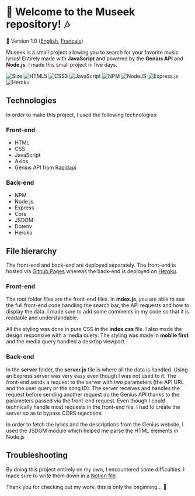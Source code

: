 # :musical_note: Welcome to the Museek repository! :notes:
🚀 Version 1.0 ([English](https://github.com/axel-lgt/museek/blob/master/README.md), [Français](https://github.com/axel-lgt/museek/blob/master/README.fr.md))

Museek is a small project allowing you to search for your favorite music lyrics! Entirely made with **JavaScript**  and powered by the **Genius API** and **Node.js**, I made this small project in five days.

![Size](https://github-size-badge.herokuapp.com/axel-lgt/museek.svg)
![HTML5](https://img.shields.io/badge/html5-%23E34F26.svg?style=for-the-badge&logo=html5&logoColor=white)
![CSS3](https://img.shields.io/badge/css3-%231572B6.svg?style=for-the-badge&logo=css3&logoColor=white)
![JavaScript](https://img.shields.io/badge/javascript-%23323330.svg?style=for-the-badge&logo=javascript&logoColor=%23F7DF1E) 
![NPM](https://img.shields.io/badge/NPM-%23000000.svg?style=for-the-badge&logo=npm&logoColor=white)
![NodeJS](https://img.shields.io/badge/node.js-6DA55F?style=for-the-badge&logo=node.js&logoColor=white)
![Express.js](https://img.shields.io/badge/express.js-%23404d59.svg?style=for-the-badge&logo=express&logoColor=%2361DAFB)
![Heroku](https://img.shields.io/badge/heroku-%23430098.svg?style=for-the-badge&logo=heroku&logoColor=white)

## Technologies
In order to make this project, I used the following technologies:


### Front-end
- HTML
- CSS
- JavaScript
- Axios
- Genius API from [Rapidapi](https://rapidapi.com/brianiswu/api/genius)

### Back-end
- NPM
- Node.js
- Express
- Cors
- JSDOM
- Dotenv
- Heroku

## File hierarchy
The front-end and back-end are deployed separately. The front-end is hosted via [Github Pages](https://pages.github.com) whereas the back-end is deployed on [Heroku](https://www.heroku.com).

### Front-end
The root folder files are the front-end files. In **index.js**, you are able to see the full front-end code handling the search bar, the API requests and how to display the data. I made sure to add some comments in my code so that it is readable and understandable.

All the styling was done in pure CSS in the **index.css** file. I also made the design responsive with a media query. The styling was made in **mobile first** and the media query handled a desktop viewport.

### Back-end
In the **server** folder, the **server.js** file is where all the data is handled. Using an Express server was very easy even though I was not used to it. The front-end sends a request to the server with two parameters (the API URL and the user query or the song ID). The server receives and handles the request before sending another request do the Genius API thanks to the parameters passed via the front-end request. Even though I could technically handle most requests in the front-end file, I had to create the server so as to bypass CORS rejections.

In order to fetch the lyrics and the descriptions from the Genius website, I used the JSDOM module which helped me parse the HTML elements in Node.js

## Troubleshooting
By doing this project entirely on my own, I encountered some difficulties. I made sure to write them down in a [Notion file](https://blue-tank-59c.notion.site/Journal-30c9adb8e2ed429eb0f87f2148156cad).

Thank you for checking out my work, this is only the beginning... 👀
